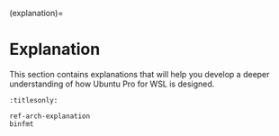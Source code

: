 (explanation)=

# Explanation

This section contains explanations that will help you develop a deeper
understanding of how Ubuntu Pro for WSL is designed.

```{toctree}
:titlesonly:

ref-arch-explanation
binfmt
```
